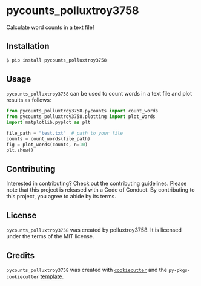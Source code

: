 # pycounts_polluxtroy3758

Calculate word counts in a text file!

## Installation

```bash
$ pip install pycounts_polluxtroy3758
```

## Usage

`pycounts_polluxtroy3758` can be used to count words in a text file and plot results
as follows:

```python
from pycounts_polluxtroy3758.pycounts import count_words
from pycounts_polluxtroy3758.plotting import plot_words
import matplotlib.pyplot as plt

file_path = "test.txt"  # path to your file
counts = count_words(file_path)
fig = plot_words(counts, n=10)
plt.show()
```

## Contributing

Interested in contributing? Check out the contributing guidelines. Please note that this project is released with a Code of Conduct. By contributing to this project, you agree to abide by its terms.

## License

`pycounts_polluxtroy3758` was created by polluxtroy3758. It is licensed under the terms of the MIT license.

## Credits

`pycounts_polluxtroy3758` was created with [`cookiecutter`](https://cookiecutter.readthedocs.io/en/latest/) and the `py-pkgs-cookiecutter` [template](https://github.com/py-pkgs/py-pkgs-cookiecutter).
